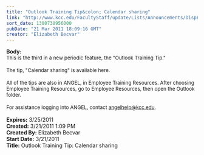 ```yaml
---
title: "Outlook Training Tip&colon; Calendar sharing"
link: "http://www.kcc.edu/FacultyStaff/update/Lists/Announcements/DispForm.aspx?ID=179"
sort_date: 1300730956000
pubDate: "21 Mar 2011 18:09:16 GMT"
creator: "Elizabeth Becvar"
---
```


<div><b>Body:</b> <div class=ExternalClass0C31B277DCD6468F8BA450111EC3B957><div><font size=2>This is the third in a new periodic feature, the &quot;Outlook Training Tip.&quot;</font></div>
<div><br><font size=2>The tip, &quot;Calendar sharing&quot; is available here. </font></div>
<div><br><font size=2>All of the tips are also in ANGEL, in Employee Training Resources. After choosing Employee Training Resources, go to Employee Resources, then open the Outlook folder. </font></div>
<div><br><font size=2>For assistance logging into ANGEL, contact </font><font size=2><a href="mailto:angelhelp@kcc.edu">angelhelp@kcc.edu</a></font><font size=2>. <br> </font></div></div></div>
<div><b>Expires:</b> 3/25/2011</div>
<div><b>Created:</b> 3/21/2011 1:09 PM</div>
<div><b>Created By:</b> Elizabeth Becvar</div>
<div><b>Start Date:</b> 3/21/2011</div>
<div><b>Title:</b> Outlook Training Tip: Calendar sharing</div>
